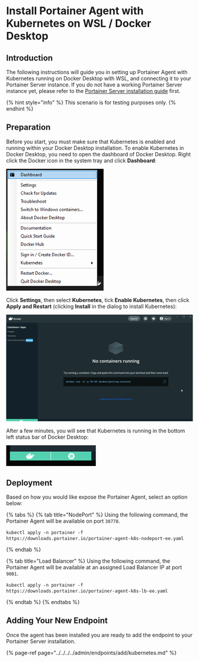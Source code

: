 # Install Portainer Agent with Kubernetes on WSL / Docker Desktop

## Introduction

The following instructions will guide you in setting up Portainer Agent with Kubernetes running on Docker Desktop with WSL, and connecting it to your Portainer Server instance. If you do not have a working Portainer Server instance yet, please refer to the [Portainer Server installation guide](../../server/kubernetes/wsl.md) first.

{% hint style="info" %}
This scenario is for testing purposes only.
{% endhint %}

## Preparation

Before you start, you must make sure that Kubernetes is enabled and running within your Docker Desktop installation. To enable Kubernetes in Docker Desktop, you need to open the dashboard of Docker Desktop. Right click the Docker icon in the system tray and click **Dashboard**:

![](../../../../.gitbook/assets/kube-wsl-1.png)

Click **Settings**, then select **Kubernetes**, tick **Enable Kubernetes**, then click **Apply and Restart** \(clicking **Install** in the dialog to install Kubernetes\):

![](../../../../.gitbook/assets/kube-wsl-2.gif)

After a few minutes, you will see that Kubernetes is running in the bottom left status bar of Docker Desktop:

![Docker is on the left, Kubernetes is on the right](../../../../.gitbook/assets/kube-wsl-4.png)

## Deployment

Based on how you would like expose the Portainer Agent, select an option below:

{% tabs %}
{% tab title="NodePort" %}
Using the following command, the Portainer Agent will be available on port `30778`.

```text
kubectl apply -n portainer -f https://downloads.portainer.io/portainer-agent-k8s-nodeport-ee.yaml
```
{% endtab %}

{% tab title="Load Balancer" %}
Using the following command, the Portainer Agent will be available at an assigned Load Balancer IP at port `9001`.

```text
kubectl apply -n portainer -f https://downloads.portainer.io/portainer-agent-k8s-lb-ee.yaml
```
{% endtab %}
{% endtabs %}

## Adding Your New Endpoint

Once the agent has been installed you are ready to add the endpoint to your Portainer Server installation. 

{% page-ref page="../../../../admin/endpoints/add/kubernetes.md" %}

